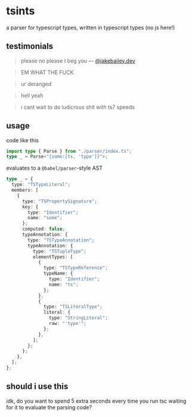 # tsints

a parser for typescript types, written in typescript types (no js here!)

## testimonials

> please no please I beg you — [@jakebailey.dev](https://bsky.app/profile/jakebailey.dev/post/3lvhyr23ir22u)

> EM WHAT THE FUCK

> ur deranged

> hell yeah

> i cant wait to do ludicrous shit with ts7 speeds

## usage

code like this

```ts
import type { Parse } from "./parser/index.ts";
type _ = Parse<"{some:[ts, 'type']}">;
```

evaluates to a `@babel/parser`-style AST

```ts
type _ = {
  type: "TSTypeLiteral";
  members: [
    {
      type: "TSPropertySignature";
      key: {
        type: "Identifier";
        name: "some";
      };
      computed: false;
      typeAnnotation: {
        type: "TSTypeAnnotation";
        typeAnnotation: {
          type: "TSTupleType";
          elementTypes: [
            {
              type: "TSTypeReference";
              typeName: {
                type: "Identifier";
                name: "ts";
              };
            },
            {
              type: "TSLiteralType";
              literal: {
                type: "StringLiteral";
                raw: "'type'";
              };
            },
          ];
        };
      };
    },
  ];
};
```

## should i use this

idk, do you want to spend 5 extra seconds every time you run tsc waiting for it to evaluate the parsing code?
